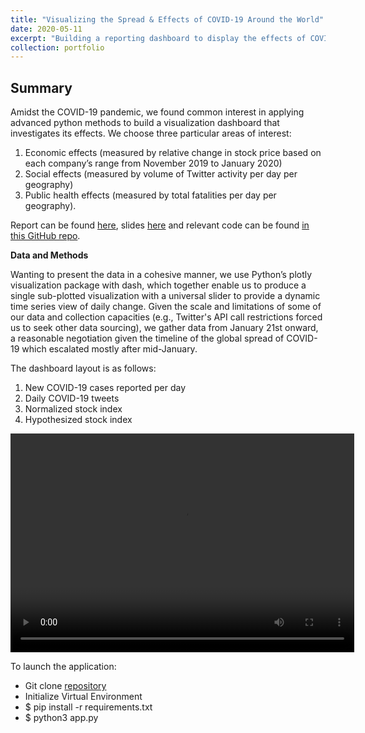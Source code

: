 ```yaml
---
title: "Visualizing the Spread & Effects of COVID-19 Around the World"
date: 2020-05-11
excerpt: "Building a reporting dashboard to display the effects of COVID-19 globally.<br/><img src='/images/COVIDdash.png' style='width:395px;height:254px;'>"
collection: portfolio
---
```


## Summary

Amidst the COVID-19 pandemic, we found common interest in applying advanced python methods to build a visualization dashboard that investigates its effects. We choose three particular areas of interest:
1. Economic effects (measured by relative change in stock price based on each company’s range from November 2019 to January 2020)
2. Social effects (measured by volume of Twitter activity per day per geography)
3. Public health effects (measured by total fatalities per day per geography).

Report can be found [here](https://github.com/zivschwartz/Coronavirus_Analysis/blob/master/group01_report.pdf), slides [here](https://github.com/zivschwartz/Coronavirus_Analysis/blob/master/group01_presentation.pdf) and relevant code can be found [in this GitHub repo](https://github.com/zivschwartz/Coronavirus_Analysis).

**Data and Methods** 

Wanting to present the data in a cohesive manner, we use Python’s plotly visualization package with dash, which together enable us to produce a single sub-plotted visualization with a universal slider to provide a dynamic time series view of daily change. Given the scale and limitations of some of our data and collection capacities (e.g., Twitter's API call restrictions forced us to seek other data sourcing), we gather data from January 21st onward, a reasonable negotiation given the timeline of the global spread of COVID-19 which escalated mostly after mid-January.

The dashboard layout is as follows:
1. New COVID-19 cases reported per day
2. Daily COVID-19 tweets
3. Normalized stock index
4. Hypothesized stock index

<p align="center">
  <video src="/images/group01_results_sm.mov" width="550" height="350" controls preload></video>
</p>

To launch the application:
- Git clone [repository](https://github.com/zivschwartz/Coronavirus_Analysis)
- Initialize Virtual Environment
- $ pip install -r requirements.txt
- $ python3 app.py
